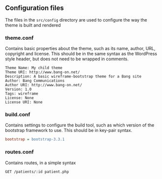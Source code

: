 ## Configuration files

The files in the `src/config` directory are used to configure the way the theme is built and rendered

### theme.conf

Contains basic properties about the theme, such as its name, author, URL, copyright and license. This should be in the same syntax as the WordPress style header, but does not need to be wrapped in comments.

```
Theme Name: My child theme
Theme URI: http://www.bang-on.net/
Description: A basic wireframe-bootstrap theme for a Bang site
Author: Bang Communications
Author URI: http://www.bang-on.net/
Version: 1.0
Tags: wireframe
License: None
License URI: None
```

### build.conf

Contains settings to configure the build tool, such as which version of the bootstrap framework to use. This should be in key-pair syntax.

```ini
bootstrap = bootstrap-3.3.1
```

### routes.conf

Contains routes, in a simple syntax

```
GET /patients/:id patient.php
```

